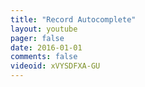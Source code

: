 ```yaml
---
title: "Record Autocomplete"
layout: youtube 
pager: false
date: 2016-01-01
comments: false
videoid: xVYSDFXA-GU
---
```


